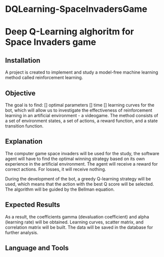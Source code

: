 # DQLearning-SpaceInvadersGame
<h1>Deep Q-Learning alghoritm for Space Invaders game</h1>

<h2>Installation</h2>

A project is created to implement and study a model-free machine learning method called reinforcement learning.

<h2>Objective</h2> 
The goal is to find:
[] optimal parameters
[] time 
[] learning curves 
for the bot, which will allow us to investigate the effectiveness of reinforcement learning in an artificial environment - a videogame. 
The method consists of a set of environment states, a set of actions, a reward function, and a state transition function.

<h2>Explanation</h2>
The computer game space invaders will be used for the study, the software agent will have to find the optimal winning strategy based on its own experience in the artificial environment.
The agent will receive a reward for correct actions. For losses, it will receive nothing.

During the development of the bot, a greedy Q-learning strategy will be used, which means that the action with the best Q score will be selected. The algorithm will be guided by the Bellman equation.

<h2>Expected Results</h2>
As a result, the coefficients gamma (devaluation coefficient) and alpha (learning rate) will be obtained.
Learning curves, scatter matrix, and correlation matrix will be built. 
The data will be saved in the database for further analysis.

<h2>Language and Tools</h2>
